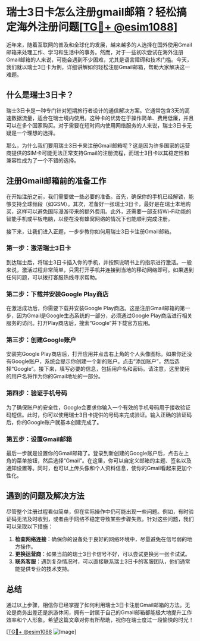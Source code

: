 # 瑞士3日卡怎么注册gmail邮箱？轻松搞定海外注册问题[[TG💪+ @esim1088](https://t.me/s/esim1088)]

近年来，随着互联网的普及和全球化的发展，越来越多的人选择在国外使用Gmail邮箱来处理工作、学习和生活中的事务。然而，对于一些初次尝试在海外注册Gmail邮箱的人来说，可能会遇到不少困难，尤其是语言障碍和技术门槛。今天，我们就以瑞士3日卡为例，详细讲解如何轻松注册Gmail邮箱，帮助大家解决这一难题。

## 什么是瑞士3日卡？

瑞士3日卡是一种专门针对短期旅行者设计的通信解决方案。它通常包含3天的高速数据流量，适合在瑞士境内使用。这种卡的优势在于操作简单、费用低廉，并且可以在多个国家购买。对于需要在短时间内使用网络服务的人来说，瑞士3日卡无疑是一个理想的选择。

那么，为什么我们要用瑞士3日卡来注册Gmail邮箱呢？这是因为许多国家的运营商提供的SIM卡可能无法正常支持Gmail的注册流程，而瑞士3日卡以其稳定性和兼容性成为了一个不错的选择。

## 注册Gmail邮箱前的准备工作

在开始注册之前，我们需要做一些必要的准备。首先，确保你的手机已经解锁，能够支持全球频段（如GSM）。其次，准备好一张瑞士3日卡，最好是在瑞士本地购买，这样可以避免国际漫游带来的额外费用。此外，还需要一部支持Wi-Fi功能的智能手机或平板电脑，以便在没有蜂窝网络的情况下也能顺利完成注册。

接下来，让我们进入正题，一步步教你如何用瑞士3日卡注册Gmail邮箱。

### 第一步：激活瑞士3日卡

到达瑞士后，将瑞士3日卡插入你的手机，并按照说明书上的指示进行激活。一般来说，激活过程非常简单，只需打开手机并连接到当地的移动网络即可。如果遇到任何问题，可以拨打客服热线寻求帮助。

### 第二步：下载并安装Google Play商店

在激活成功后，你需要下载并安装Google Play商店。这是注册Gmail邮箱的第一步，因为Gmail是Google生态系统的一部分，必须通过Google Play商店进行相关服务的访问。打开Play商店后，搜索“Google”并下载官方应用。

### 第三步：创建Google账户

安装完Google Play商店后，打开应用并点击右上角的个人头像图标。如果你还没有Google账户，系统会提示你创建一个新的账户。点击“添加账户”，然后选择“Google”。接下来，填写必要的信息，包括用户名和密码。请注意，这里使用的用户名将作为你的Gmail地址的一部分。

### 第四步：验证手机号码

为了确保账户的安全性，Google会要求你输入一个有效的手机号码用于接收验证码短信。此时，你可以使用瑞士3日卡提供的号码来完成验证。输入正确的验证码后，你的Google账户就基本创建完成了。

### 第五步：设置Gmail邮箱

最后一步就是设置你的Gmail邮箱了。登录到新创建的Google账户后，点击左上角的菜单按钮，然后选择“Gmail”。在这里，你可以自定义邮箱的主题、签名以及通知设置等。同时，也可以上传头像和个人资料信息，使你的Gmail看起来更加个性化。

## 遇到的问题及解决方法

尽管整个注册过程看似简单，但在实际操作中仍可能出现一些问题。例如，有时验证码无法及时收到，或者由于网络不稳定导致某些步骤失败。针对这些问题，我们可以采取以下措施：

1. **检查网络连接**：确保你的设备处于良好的网络环境中，尽量避免在信号弱的地方操作。
2. **更换运营商**：如果当前的瑞士3日卡信号不好，可以尝试更换另一张卡试试。
3. **联系客服**：遇到复杂情况时，可以直接联系瑞士3日卡的客服团队，他们通常能提供专业的技术支持。

## 总结

通过以上步骤，相信你已经掌握了如何利用瑞士3日卡注册Gmail邮箱的方法。无论是商务出差还是旅游休闲，拥有一封属于自己的Gmail邮箱都能极大地提升工作效率和个人形象。希望这篇文章对你有所帮助，祝你在瑞士度过一段愉快的时光！

[[TG💪+ @esim1088](https://t.me/s/esim1088) ![Image](https://i.postimg.cc/4NQfJmqS/Snipaste-2025-05-13-00-14-12.png)]